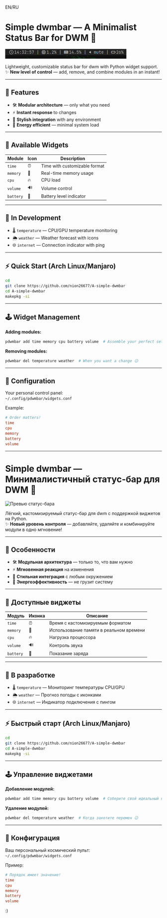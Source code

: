 EN/RU

# Simple dwmbar — A Minimalist Status Bar for DWM 🚀

![Status bar preview](./image/bar.png)

Lightweight, customizable status bar for dwm with Python widget support.  
✨ **New level of control** — add, remove, and combine modules in an instant!

---

## 🌟 Features

- 🛠 **Modular architecture** — only what you need
- ⚡ **Instant response** to changes
- 🎨 **Stylish integration** with any environment
- 🔋 **Energy efficient** — minimal system load

---

## 🧩 Available Widgets

| Module       | Icon  | Description                  |
|--------------|-------|------------------------------|
| `time`       | ⏰    | Time with customizable format |
| `memory`     | 🧠    | Real-time memory usage       |
| `cpu`        | 🔥    | CPU load                     |
| `volume`     | 🔊    | Volume control               |
| `battery`    | 🔋    | Battery level indicator      |

---

## 🚧 In Development

- 🌡️ `temperature` — CPU/GPU temperature monitoring
- 🌦️ `weather` — Weather forecast with icons
- 🌐 `internet` — Connection indicator with ping

---

## ⚡ Quick Start (Arch Linux/Manjaro)

```bash
cd
git clone https://github.com/nion26677/A-simple-dwmbar
cd A-simple-dwmbar
makepkg -si 
```

---

## 🕹️ Widget Management

**Adding modules:**
```bash
pdwmbar add time memory cpu battery volume  # Assemble your perfect set!
```

**Removing modules:**
```bash
pdwmbar del temperature weather  # When you want a change 😉
```

---

## 🔧 Configuration

Your personal control panel:  
`~/.config/pdwmbar/widgets.conf`

Example:
```conf
# Order matters!
time
cpu
memory
battery
volume
```

---



#  Simple dwmbar — Минималистичный статус-бар для DWM 🚀

![Превью статус-бара](image.png)

Лёгкий, кастомизируемый статус-бар для dwm с поддержкой виджетов на Python.  
✨ **Новый уровень контроля** — добавляйте, удаляйте и комбинируйте модули в одно мгновение!

---

## 🌟 Особенности

- 🛠 **Модульная архитектура** — только то, что вам нужно
- ⚡ **Мгновенная реакция** на изменения
- 🎨 **Стильная интеграция** с любым окружением
- 🔋 **Энергоэффективность** — не грузит систему

---

## 🧩 Доступные виджеты

| Модуль       | Иконка | Описание                  |
|--------------|--------|---------------------------|
| `time`       | ⏰     | Время с кастомизируемым форматом |
| `memory`     | 🧠     | Использование памяти в реальном времени |
| `cpu`        | 🔥     | Нагрузка процессора|
| `volume`     | 🔊     | Контроль звука |
| `battery`    | 🔋     | Показание заряда      |

---

## 🚧 В разработке

- 🌡️ `temperature` — Мониторинг температуры CPU/GPU
- 🌦️ `weather` — Прогноз погоды с иконками
- 🌐 `internet` — Индикатор подключения с пингом

---

## ⚡ Быстрый старт (Arch Linux/Manjaro)

```bash
cd
git clone https://github.com/nion26677/A-simple-dwmbar
cd A-simple-dwmbar
makepkg -si 
```

---

## 🕹️ Управление виджетами

**Добавление модулей:**
```bash
pdwmbar add time memory cpu battery volume  # Соберите свой идеальный набор!
```

**Удаление модулей:**
```bash
pdwmbar del temperature weather  # Когда захотите перемен 😉
```
---

## 🔧 Конфигурация

Ваш персональный космический пульт:  
`~/.config/pdwmbar/widgets.conf`

Пример:
```conf
# Порядок имеет значение!
time
cpu
memory
battery
volume
```

:)